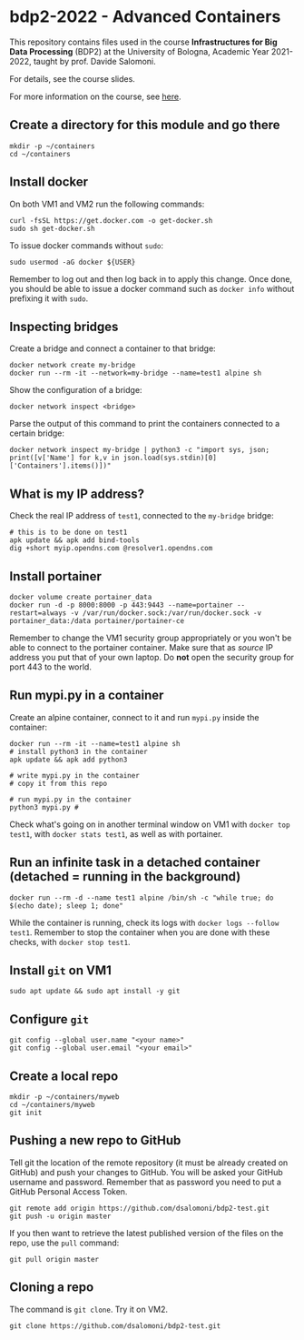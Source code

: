 # bdp2-2022 - Advanced Containers
This repository contains files used in the course <b>Infrastructures for Big Data Processing</b> (BDP2) at the University of Bologna, Academic Year 2021-2022, taught by prof. Davide Salomoni.

For details, see the course slides.

For more information on the course, see <a href=https://www.unibo.it/en/teaching/course-unit-catalogue/course-unit/2021/435337>here</a>.

## Create a directory for this module and go there
```
mkdir -p ~/containers
cd ~/containers

```

## Install docker

On both VM1 and VM2 run the following commands:

```
curl -fsSL https://get.docker.com -o get-docker.sh
sudo sh get-docker.sh

```

To issue docker commands without `sudo`:

```
sudo usermod -aG docker ${USER}

```

Remember to log out and then log back in to apply this change. Once done, you should be able to issue a docker command such as `docker info` without prefixing it with `sudo`.

## Inspecting bridges

Create a bridge and connect a container to that bridge:

```
docker network create my-bridge
docker run --rm -it --network=my-bridge --name=test1 alpine sh

```
Show the configuration of a bridge:

```
docker network inspect <bridge>
```

Parse the output of this command to print the containers connected to a certain bridge:

```
docker network inspect my-bridge | python3 -c "import sys, json; print([v['Name'] for k,v in json.load(sys.stdin)[0]['Containers'].items()])"

```

## What is my IP address?

Check the real IP address of `test1`, connected to the `my-bridge` bridge:
```
# this is to be done on test1
apk update && apk add bind-tools
dig +short myip.opendns.com @resolver1.opendns.com

```

## Install portainer

```
docker volume create portainer_data
docker run -d -p 8000:8000 -p 443:9443 --name=portainer --restart=always -v /var/run/docker.sock:/var/run/docker.sock -v portainer_data:/data portainer/portainer-ce

```

Remember to change the VM1 security group appropriately or you won't be able to connect to the portainer container. Make sure that as _source_ IP address you put that of your own laptop. Do __not__ open the security group for port 443 to the world.

## Run mypi.py in a container

Create an alpine container, connect to it and run `mypi.py` inside the container:

```
docker run --rm -it --name=test1 alpine sh
# install python3 in the container
apk update && apk add python3 

# write mypi.py in the container
# copy it from this repo

# run mypi.py in the container
python3 mypi.py #
```

Check what's going on in another terminal window on VM1 with `docker top test1`, with `docker stats test1`, as well as with portainer.

## Run an infinite task in a detached container (detached = running in the background)

```
docker run --rm -d --name test1 alpine /bin/sh -c "while true; do $(echo date); sleep 1; done"

```
While the container is running, check its logs with `docker logs --follow test1`. Remember to stop the container when you are done with these checks, with `docker stop test1`.

## Install `git` on VM1

```
sudo apt update && sudo apt install -y git

```

## Configure `git`

```
git config --global user.name "<your name>"
git config --global user.email "<your email>"
```

## Create a local repo

```
mkdir -p ~/containers/myweb
cd ~/containers/myweb
git init

```

## Pushing a new repo to GitHub

Tell git the location of the remote repository (it must be already created on GitHub) and push your changes to GitHub. You will be asked your GitHub username and password. Remember that as password you need to put a GitHub Personal Access Token.

```
git remote add origin https://github.com/dsalomoni/bdp2-test.git
git push -u origin master
```

If you then want to retrieve the latest published version of the files on the repo, use the `pull` command:
```
git pull origin master
```

## Cloning a repo
The command is `git clone`. Try it on VM2.
```
git clone https://github.com/dsalomoni/bdp2-test.git
```